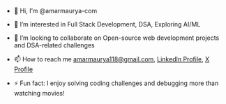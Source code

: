 - 👋 Hi, I’m @amarmaurya-com
- 👀 I’m interested in Full Stack Development, DSA, Exploring AI/ML
- 💞️ I’m looking to collaborate on Open-source web development projects and DSA-related challenges
- 📫 How to reach me amarmaurya118@gmail.com, [LinkedIn Profile](https://www.linkedin.com/in/amarmaurya-in/), [X Profile](https://x.com/amarDotIn?t=muVHMYjRQP6EaBTW76nHFw&s=09)

- ⚡ Fun fact: I enjoy solving coding challenges and debugging more than watching movies!

<!---
amarmaurya-com/amarmaurya-com is a ✨ special ✨ repository because its `README.md` (this file) appears on your GitHub profile.
You can click the Preview link to take a look at your changes.
--->
